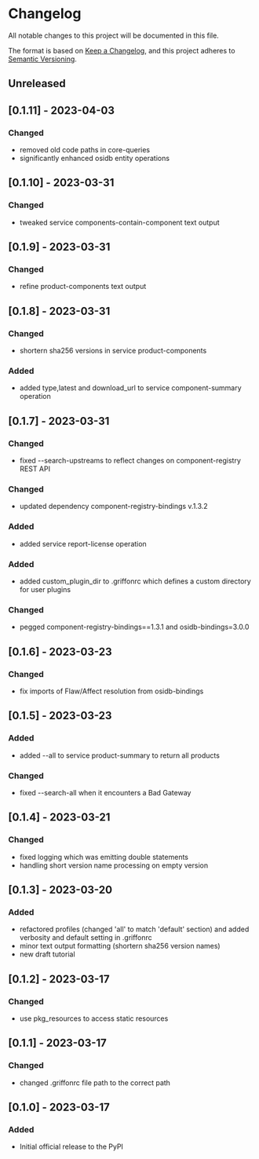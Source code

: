 # Changelog
All notable changes to this project will be documented in this file.

The format is based on [Keep a Changelog](https://keepachangelog.com/en/1.0.0/),
and this project adheres to [Semantic Versioning](https://semver.org/spec/v2.0.0.html).

## Unreleased

## [0.1.11] - 2023-04-03
### Changed
- removed old code paths in core-queries
- significantly enhanced osidb entity operations

## [0.1.10] - 2023-03-31
### Changed
- tweaked service components-contain-component text output

## [0.1.9] - 2023-03-31
### Changed
- refine product-components text output

## [0.1.8] - 2023-03-31
### Changed
- shortern sha256 versions in service product-components
### Added
- added type,latest and download_url to service component-summary operation

## [0.1.7] - 2023-03-31
### Changed
- fixed --search-upstreams to reflect changes on component-registry REST API
### Changed
- updated dependency component-registry-bindings v.1.3.2
### Added
- added service report-license operation
### Added
- added custom_plugin_dir to .griffonrc which defines a custom directory for user plugins
### Changed
- pegged component-registry-bindings==1.3.1 and osidb-bindings=3.0.0

## [0.1.6] - 2023-03-23
### Changed
- fix imports of Flaw/Affect resolution from osidb-bindings

## [0.1.5] - 2023-03-23
### Added
- added --all to service product-summary to return all products

### Changed
- fixed --search-all when it encounters a Bad Gateway

## [0.1.4] - 2023-03-21
### Changed
- fixed logging which was emitting double statements
- handling short version name processing on empty version

## [0.1.3] - 2023-03-20
### Added
- refactored profiles (changed 'all' to match 'default' section) and added verbosity and default setting in .griffonrc
- minor text output formatting (shortern sha256 version names)
- new draft tutorial

## [0.1.2] - 2023-03-17
### Changed
- use pkg_resources to access static resources

## [0.1.1] - 2023-03-17
### Changed
- changed .griffonrc file path to the correct path

## [0.1.0] - 2023-03-17
### Added
- Initial official release to the PyPI
